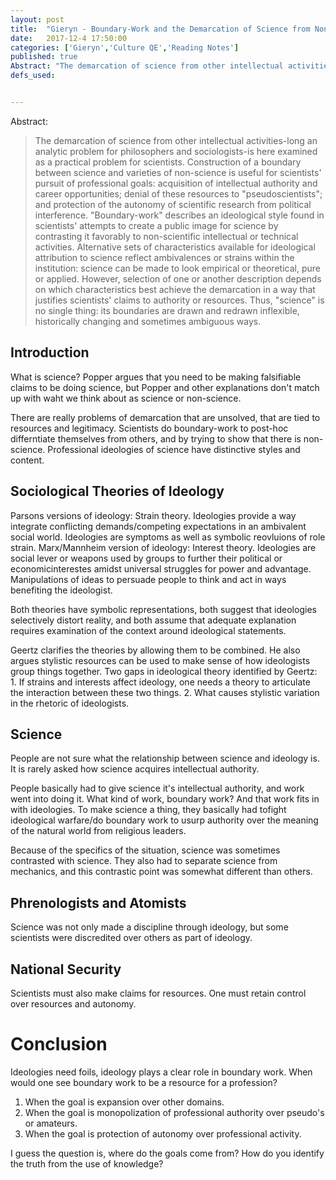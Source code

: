 ```yaml
---
layout: post
title:  "Gieryn - Boundary-Work and the Demarcation of Science from Non-Science"
date:   2017-12-4 17:50:00
categories: ['Gieryn','Culture QE','Reading Notes']
published: true
Abstract: "The demarcation of science from other intellectual activities-long an analytic problem for philosophers and sociologists-is here examined as a practical problem for scientists. Construction of a boundary between science and varieties of non-science is useful for scientists' pursuit of professional goals: acquisition of intellectual authority and career opportunities; denial of these resources to pseudoscientists; and protection of the autonomy of scientific research from political interference. Boundary-work describes an ideological style found in scientists' attempts to create a public image for science by contrasting it favorably to non-scientific intellectual or technical activities. Alternative sets of characteristics available for ideological attribution to science reflect ambivalences or strains within the institution: science can be made to look empirical or theoretical, pure or applied. However, selection of one or another description depends on which characteristics best achieve the demarcation in a way that justifies scientists' claims to authority or resources. Thus, science is no single thing: its boundaries are drawn and redrawn inflexible, historically changing and sometimes ambiguous ways"
defs_used:


---
```

Abstract:
>The demarcation of science from other intellectual activities-long an analytic problem for philosophers and sociologists-is here examined as a practical problem for scientists. Construction of a boundary between science and varieties of non-science is useful for scientists' pursuit of professional goals: acquisition of intellectual authority and career opportunities; denial of these resources to "pseudoscientists"; and protection of the autonomy of scientific research from political interference. "Boundary-work" describes an ideological style found in scientists' attempts to create a public image for science by contrasting it favorably to non-scientific intellectual or technical activities. Alternative sets of characteristics available for ideological attribution to science reflect ambivalences or strains within the institution: science can be made to look empirical or theoretical, pure or applied. However, selection of one or another description depends on which characteristics best achieve the demarcation in a way that justifies scientists' claims to authority or resources. Thus, "science" is no single thing: its boundaries are drawn and redrawn inflexible, historically changing and sometimes ambiguous ways.

## Introduction

What is science? Popper argues that you need to be making falsifiable claims to be doing science, but Popper and other explanations don't match up with waht we think about as science or non-science.

There are really problems of demarcation that are unsolved, that are tied to resources and legitimacy.  Scientists do boundary-work to post-hoc differntiate themselves from others, and by trying to show that there is non-science. Professional ideologies of science have distinctive styles and content.

## Sociological Theories of Ideology
<def>Parsons versions of ideology: Strain theory. Ideologies provide a way integrate conflicting demands/competing expectations in an ambivalent social world. Ideologies are symptoms as well as symbolic reovluions of role strain. </def>
<def>Marx/Mannheim version of ideology: Interest theory. Ideologies are social lever or weapons used by groups to further their political or economicinterestes amidst universal struggles for power and advantage. Manipulations of ideas to persuade people to think and act in ways benefiting the ideologist. </def>

Both theories have symbolic representations, both suggest that ideologies selectively distort reality, and both assume that adequate explanation requires examination of the context around ideological statements.

Geertz clarifies the theories by allowing them to be combined. He also argues stylistic resources can be used to make sense of how ideologists group things together.
<def>Two gaps in ideological theory identified by Geertz: 1. If strains and interests affect ideology, one needs a theory to articulate the interaction between these two things.  2. What causes stylistic variation in the rhetoric of ideologists.

## Science

People are not sure what the relationship between science and ideology is. It is rarely asked how science acquires intellectual authority.

People basically had to give science it's intellectual authority, and work went into doing it. What kind of work, boundary work? And that work fits in with ideologies. To make science a thing, they basically had tofight ideological warfare/do boundary work to usurp authority over the meaning of the natural world from religious leaders.

Because of the specifics of the situation, science was sometimes contrasted with science. They also had to separate science from mechanics, and this contrastic point was somewhat different than others.

## Phrenologists and Atomists

Science was not only made a discipline through ideology, but some scientists were discredited over others as part of ideology.

## National Security

Scientists must also make claims for resources. One must retain control over resources and autonomy.

# Conclusion

Ideologies need foils, ideology plays a clear role in boundary work. When would one see boundary work to be a resource for a profession?

1. When the goal is expansion over other domains.
2. When the goal is monopolization of professional authority over pseudo's or amateurs.
3. When the goal is protection of autonomy over professional activity.


I guess the question is, where do the goals come from? How do you identify the truth from the use of knowledge?
